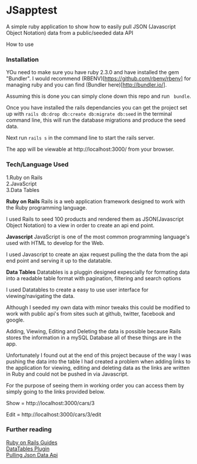 <h1>JSapptest</h1>

A simple ruby application to show how to easily pull JSON (Javascript Object Notation) data from a public/seeded data API

How to use

<h3>Installation</h3>

YOu need to make sure you have ruby 2.3.0 and have installed the gem "Bundler". I would recommend (RBENV)[https://github.com/rbenv/rbenv] for managing ruby and you can find (Bundler here)[http://bundler.io/].

Assuming this is done you can simply clone down this repo and run ``` bundle```.

Once you have installed the rails dependancies you can get the project set up with ```rails db:drop db:create db:migrate db:seed```  in the terminal command line, this will run the database migrations and produce the seed data.

Next run ```rails s``` in the command line to start the rails server.

The app will be viewable at http://localhost:3000/ from your browser.

<h3>Tech/Language Used</h3>

1.Ruby on Rails
<br>
2.JavaScript
<br>
3.Data Tables

<b>Ruby on Rails</b>
Rails is a web application framework designed to work with the Ruby programming language.

I used Rails to seed 100 products and rendered them as JSON(Javascript Object Notation) to a view in order to create an api end point.

<b>Javascript</b>
JavaScript is one of the most common programming language's used with HTML to develop for the Web.

I used Javascript to create an ajax request pulling the the data from the api end point and serving it up to the datatable.


<b>Data Tables</b>
Datatables is a pluggin designed expescially for formating data into a readable table format with pagination, filtering and search options 

I used Datatables to create a easy to use user interface for viewing/navigating the data.


Although I seeded my own data with minor tweaks this could be modified to work with public api's from sites such at github, twitter, facebook  and google.

Adding, Viewing, Editing and Deleting the data is possible because Rails stores the information in a mySQL Database all of these things are in the app.

Unfortunately I found out at the end of this project because of the way I was pushing the data into the table I had created a problem when adding links to the application for viewing, editing and deleting data as the links are written in Ruby and could not be pushed in via Javascript. 

For the purpose of seeing them in working order you can access them by simply going to the links provided below.

Show = http://localhost:3000/cars/3

Edit = http://localhost:3000/cars/3/edit



<h3>Further reading</h3>

<a href="http://guides.rubyonrails.org/">Ruby on Rails Guides</a>
<br>
<a href="https://datatables.net/">DataTables Plugin</a>
<br>
<a href="http://themarklee.com/2014/04/03/pulling-json-data-open-data-api/">Pulling Json Data Api</a>




